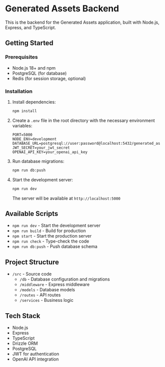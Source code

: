 # Generated Assets Backend

This is the backend for the Generated Assets application, built with Node.js, Express, and TypeScript.

## Getting Started

### Prerequisites
- Node.js 18+ and npm
- PostgreSQL (for database)
- Redis (for session storage, optional)

### Installation

1. Install dependencies:
   ```bash
   npm install
   ```

2. Create a `.env` file in the root directory with the necessary environment variables:
   ```
   PORT=5000
   NODE_ENV=development
   DATABASE_URL=postgresql://user:password@localhost:5432/generated_assets
   JWT_SECRET=your_jwt_secret
   OPENAI_API_KEY=your_openai_api_key
   ```

3. Run database migrations:
   ```bash
   npm run db:push
   ```

4. Start the development server:
   ```bash
   npm run dev
   ```

   The server will be available at `http://localhost:5000`

## Available Scripts

- `npm run dev` - Start the development server
- `npm run build` - Build for production
- `npm start` - Start the production server
- `npm run check` - Type-check the code
- `npm run db:push` - Push database schema

## Project Structure

- `/src` - Source code
  - `/db` - Database configuration and migrations
  - `/middleware` - Express middleware
  - `/models` - Database models
  - `/routes` - API routes
  - `/services` - Business logic

## Tech Stack

- Node.js
- Express
- TypeScript
- Drizzle ORM
- PostgreSQL
- JWT for authentication
- OpenAI API integration
